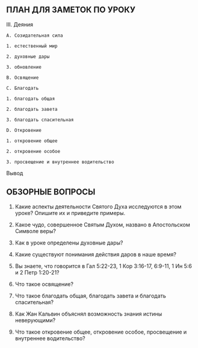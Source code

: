 ## ПЛАН ДЛЯ ЗАМЕТОК ПО УРОКУ

III. Деяния

    A. Cозидательная сила

  	1. естественный мир

  	2. духовные дары

  	3. обновление

    B. Освящение

    C. Благодать 

  	1. благодать общая

  	2. благодать завета

  	3. благодать спасительная

    D. Откровение

  	1. откровение общее

  	2. откровение особое

	3. просвещение и внутреннее водительство

Вывод





## ОБЗОРНЫЕ ВОПРОСЫ

1. Какие аспекты деятельности Святого Духа исследуются в этом уроке? Опишите их и приведите примеры.

2. Какое чудо, совершенное Святым Духом, названо в Апостольском Символе веры?

3. Как в уроке определены духовные дары?

4. Какие существуют понимания действия даров в наше время?

5. Вы знаете, что говорится в Гал 5:22-23, 1 Кор 3:16-17, 6:9-11, 1 Ин 5:6 и 2 Петр 1:20-21?

6. Что такое освящение?

7. Что такое благодать общая, благодать завета и благодать спасительная?

8. Как Жан Кальвин объяснял возможность знания истины неверующими?

9. Что такое откровение общее, откровение особое, просвещение и внутреннее водительство?
